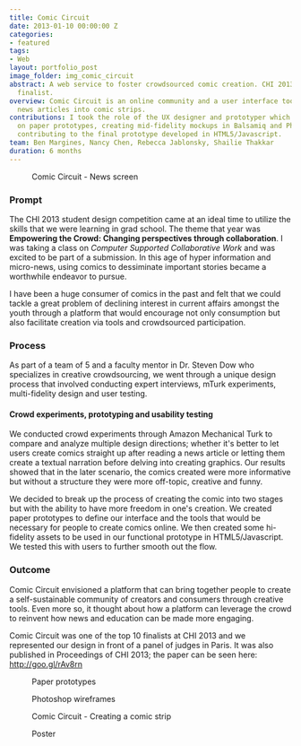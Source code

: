 ```yaml
---
title: Comic Circuit
date: 2013-01-10 00:00:00 Z
categories:
- featured
tags:
- Web
layout: portfolio_post
image_folder: img_comic_circuit
abstract: A web service to foster crowdsourced comic creation. CHI 2013 design competition
  finalist.
overview: Comic Circuit is an online community and a user interface toolkit to crowdsource
  news articles into comic strips.
contributions: I took the role of the UX designer and prototyper which saw me working
  on paper prototypes, creating mid-fidelity mockups in Balsamiq and Photoshop and
  contributing to the final prototype developed in HTML5/Javascript.
team: Ben Margines, Nancy Chen, Rebecca Jablonsky, Shailie Thakkar
duration: 6 months
---
```


<figure class="post-image">
	<img lazysrc="/img/img_comic_circuit/comiccircuit_home.png">
	<figcaption>Comic Circuit - News screen</figcaption>
</figure>

<h3>Prompt</h3>

The CHI 2013 student design competition came at an ideal time to utilize the skills that we were learning in grad school. The theme that year was **Empowering the Crowd: Changing perspectives through collaboration**. I was taking a class on *Computer Supported Collaborative Work* and was excited to be part of a submission. In this age of hyper information and micro-news, using comics to dessiminate important stories became a worthwhile endeavor to pursue.

I have been a huge consumer of comics in the past and felt that we could tackle a great problem of declining interest in current affairs amongst the youth through a platform that would encourage not only consumption but also facilitate creation via tools and crowdsourced participation.

<h3>Process</h3>

As part of a team of 5 and a faculty mentor in Dr. Steven Dow who specializes in creative crowdsourcing, we went through a unique design process that involved conducting expert interviews, mTurk experiments, multi-fidelity design and user testing.

<h4>Crowd experiments, prototyping and usability testing</h4>

We conducted crowd experiments through Amazon Mechanical Turk to compare and analyze multiple design directions; whether it's better to let users create comics straight up after reading a news article or letting them create a textual narration before delving into creating graphics. Our results showed that in the later scenario, the comics created were more informative but without a structure they were more off-topic, creative and funny.

We decided to break up the process of creating the comic into two stages but with the ability to have more freedom in one's creation. We created paper prototypes to define our interface and the tools that would be necessary for people to create comics online. We then created some hi-fidelity assets to be used in our functional prototype in HTML5/Javascript. We tested this with users to further smooth out the flow.

<h3>Outcome</h3>

Comic Circuit envisioned a platform that can bring together people to create a self-sustainable community of creators and consumers through creative tools. Even more so, it thought about how a platform can leverage the crowd to reinvent how news and education can be made more engaging.

Comic Circuit was one of the top 10 finalists at CHI 2013 and we represented our design in front of a panel of judges in Paris. It was also published in Proceedings of CHI 2013; the paper can be seen here: http://goo.gl/rAv8rn

<figure class="post-image">
	<img lazysrc="/img/img_comic_circuit/image1.jpg">
	<figcaption>Paper prototypes</figcaption>
</figure>

<figure class="post-image">
	<img lazysrc="/img/img_comic_circuit/image2.jpg">
	<figcaption>Photoshop wireframes</figcaption>
</figure>

<figure class="post-image">
	<img lazysrc="/img/img_comic_circuit/image3.jpg">
	<figcaption>Comic Circuit - Creating a comic strip</figcaption>
</figure>

<figure class="post-image">
	<img lazysrc="/img/img_comic_circuit/comic_circuit_poster_500.png">
	<figcaption>Poster</figcaption>
</figure>
